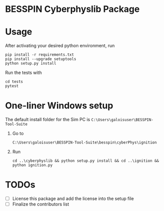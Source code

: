 # BESSPIN Cyberphyslib Package

# Usage

After activating your desired python environment, run
```
pip install -r requirements.txt
pip install --upgrade setuptools
python setup.py install
```

Run the tests with
```
cd tests
pytest
```

# One-liner Windows setup

The default install folder for the Sim PC is `C:\Users\galoisuser\BESSPIN-Tool-Suite`

1) Go to 
    ```
    C:\Users\galoisuser\BESSPIN-Tool-Suite\besspin\cyberPhys\ignition
    ```
2) Run
    ```
    cd ..\cyberphyslib && python setup.py install && cd ..\ignition && python ignition.py
    ```

# TODOs
- [ ] License this package and add the license into the setup file
- [ ] Finalize the contributors list 
